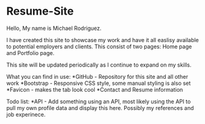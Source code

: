 # Resume-Site

Hello, My name is Michael Rodriguez.

I have created this site to showcase my work and have it all easlisy available to potential employers and clients. This consist of two pages: Home page and Portfolio page. 

This site will be updated periodically as I continue to expand on my skills.

What you can find in use:
*GitHub - Repository for this site and all other work
*Bootstrap - Responsive CSS style, some manual styling is also set
*Favicon - makes the tab look cool
*Contact and Resume information


Todo list:
*API - Add something using an API, most likely using the API to pull my own profile data and display this here. Possibly my references and job experinece. 
